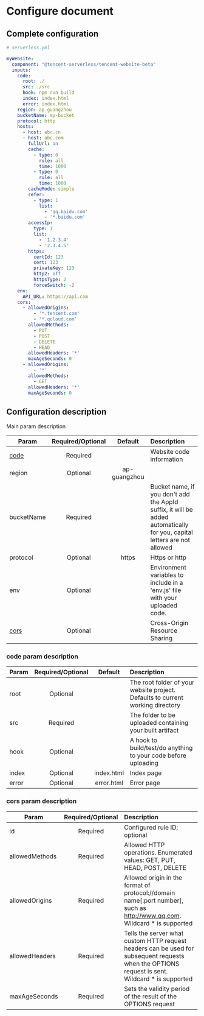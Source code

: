 # Configure document

## Complete configuration

```yml
# serverless.yml

myWebsite:
  component: "@tencent-serverless/tencent-website-beta"
  inputs:
    code:
      root: ./
      src: ./src
      hook: npm run build 
      index: index.html
      error: index.html 
    region: ap-guangzhou 
    bucketName: my-bucket
    protocol: http
    hosts:
      - host: abc.cn
      - host: abc.com
        fullUrl: on
        cache:
          - type: 0
            rule: all
            time: 1000
          - type: 0
            rule: all
            time: 1000
        cacheMode: simple
        refer:
          - type: 1
            list:
              - 'qq.baidu.com'
              - '*.baidu.com'
        accessIp:
          type: 1
          list:
            - '1.2.3.4'
            - '2.3.4.5'
        https:
          certId: 123
          cert: 123
          privateKey: 123
          http2: off
          httpsType: 2
          forceSwitch: -2
    env: 
      API_URL: https://api.com
    cors:
      - allowedOrigins:
          - '*.tencent.com'
          - '*.qcloud.com'
        allowedMethods:
          - PUT
          - POST
          - DELETE
          - HEAD
        allowedHeaders: '*'
        maxAgeSeconds: 0
      - allowedOrigins:
          - '*'
        allowedMethods:
          - GET
        allowedHeaders: '*'
        maxAgeSeconds: 0         
```

## Configuration description

Main param description

| Param        | Required/Optional    |  Default    |  Description |
| --------     | :-----:              | :----:      |  :----      |
| [code](#code-param-description)    | Required     | |  Website code information |
| region | Optional  | ap-guangzhou            |  |
| bucketName  | Required             |             | Bucket name, if you don't add the AppId suffix, it will be added automatically for you, capital letters are not allowed |
| protocol  | Optional             |     https        | Https or http |
| env | Optional             |             | Environment variables to include in a 'env.js' file with your uploaded code. |
| [cors](#cors-param-description)| Optional            |             | Cross-Origin Resource Sharing |


### code param description

| Param        | Required/Optional    |  Default    |  Description |
| --------     | :-----:              | :----:      |  :----      |
| root      | Optional             |          | The root folder of your website project.  Defaults to current working directory |
| src   | Required             |        | The folder to be uploaded containing your built artifact |
| hook  | Optional             |             | A hook to build/test/do anything to your code before uploading |
| index    | Optional             |   index.html          | Index page |
| error    | Optional             |     error.html        | Error page |



### cors param description

| Param        | Required/Optional    |  Description |
| --------     | :-----:              |   :----      |
| id      | Required             | Configured rule ID; optional	 |
| allowedMethods   | Required             |  Allowed HTTP operations. Enumerated values: GET, PUT, HEAD, POST, DELETE |
| allowedOrigins  | Required             |      Allowed origin in the format of protocol://domain name\[:port number], such as http://www.qq.com. Wildcard * is supported      |
| allowedHeaders    | Required            |     Tells the server what custom HTTP request headers can be used for subsequent requests when the OPTIONS request is sent. Wildcard * is supported      |
| maxAgeSeconds    | Required            |     Sets the validity period of the result of the OPTIONS request     |
